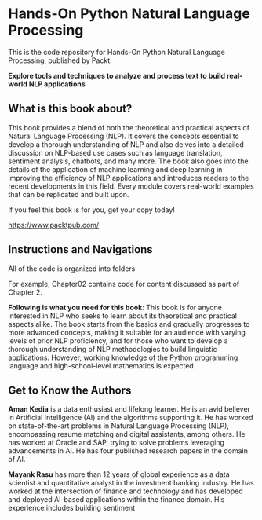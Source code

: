 # Hands-On Python Natural Language Processing

This is the code repository for Hands-On Python Natural Language Processing, published by Packt.

**Explore tools and techniques to analyze and process text to build real-world NLP applications**

## What is this book about?

This book provides a blend of both the theoretical and practical aspects of Natural
Language Processing (NLP). It covers the concepts essential to develop a thorough
understanding of NLP and also delves into a detailed discussion on NLP-based use cases
such as language translation, sentiment analysis, chatbots, and many more. The book also
goes into the details of the application of machine learning and deep learning in improving
the efficiency of NLP applications and introduces readers to the recent developments in this
field. Every module covers real-world examples that can be replicated and built upon.

If you feel this book is for you, get your copy today!

https://www.packtpub.com/

## Instructions and Navigations

All of the code is organized into folders.

For example, Chapter02 contains code for content discussed as part of Chapter 2.

**Following is what you need for this book**: This book is for anyone interested in NLP who seeks to learn about its theoretical and
practical aspects alike. The book starts from the basics and gradually progresses to more
advanced concepts, making it suitable for an audience with varying levels of prior NLP
proficiency, and for those who want to develop a thorough understanding of NLP
methodologies to build linguistic applications. However, working knowledge of the Python
programming language and high-school-level mathematics is expected.

## Get to Know the Authors

**Aman Kedia** is a data enthusiast and lifelong learner. He is an avid believer in Artificial Intelligence (AI) and the algorithms supporting it. He has worked on state-of-the-art problems in Natural Language Processing (NLP), encompassing resume matching and digital assistants, among others. He has worked at Oracle and SAP, trying to solve problems leveraging advancements in AI. He has four published research papers in the domain of AI.

**Mayank Rasu** has more than 12 years of global experience as a data scientist and
quantitative analyst in the investment banking industry. He has worked at the intersection
of finance and technology and has developed and deployed AI-based applications within
the finance domain. His experience includes building sentiment
